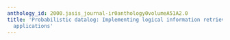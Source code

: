 ```yaml
---
anthology_id: 2000.jasis_journal-ir0anthology0volumeA51A2.0
title: 'Probabilistic datalog: Implementing logical information retrieval for advanced
  applications'
---
```

